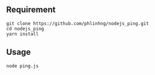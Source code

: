 ## Requirement
```
git clone https://github.com/phlinhng/nodejs_ping.git
cd nodejs_ping
yarn install
```
## Usage
```
node ping.js
```